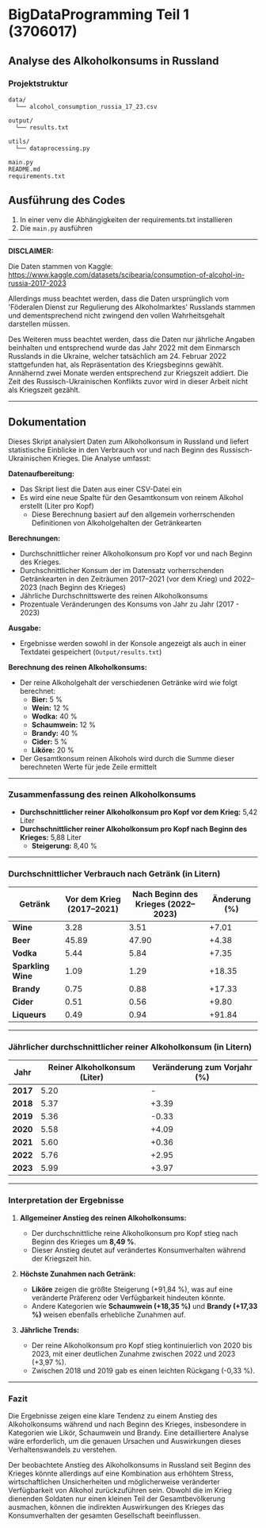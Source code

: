 # BigDataProgramming Teil 1 (3706017)
## Analyse des Alkoholkonsums in Russland
### Projektstruktur
```
data/
  └── alcohol_consumption_russia_17_23.csv

output/
  └── results.txt

utils/
  └── dataprocessing.py

main.py
README.md
requirements.txt
```

## Ausführung des Codes
1) In einer venv die Abhängigkeiten der requirements.txt installieren
2) Die `main.py` ausführen

---
**DISCLAIMER:**

Die Daten stammen von Kaggle: https://www.kaggle.com/datasets/scibearia/consumption-of-alcohol-in-russia-2017-2023

Allerdings muss beachtet werden, dass die Daten ursprünglich vom 'Föderalen Dienst zur Regulierung des Alkoholmarktes'
Russlands stammen und dementsprechend nicht zwingend den vollen Wahrheitsgehalt darstellen müssen.

Des Weiteren muss beachtet werden, dass die Daten nur jährliche Angaben beinhalten und entsprechend wurde das Jahr 2022 mit
dem Einmarsch Russlands in die Ukraine, welcher tatsächlich am 24. Februar 2022 stattgefunden hat, als Repräsentation des Kriegsbeginns gewählt.
Annähernd zwei Monate werden entsprechend zur Kriegszeit addiert. Die Zeit des Russisch-Ukrainischen Konflikts zuvor wird in dieser Arbeit nicht als Kriegszeit gezählt.

---

## Dokumentation

Dieses Skript analysiert Daten zum Alkoholkonsum in Russland und liefert statistische Einblicke in den Verbrauch vor und
nach Beginn des Russisch-Ukrainischen Krieges. Die Analyse umfasst:

**Datenaufbereitung:**
- Das Skript liest die Daten aus einer CSV-Datei ein
- Es wird eine neue Spalte für den Gesamtkonsum von reinem Alkohol erstellt (Liter pro Kopf)
  - Diese Berechnung basiert auf den allgemein vorherrschenden Definitionen von Alkoholgehalten der Getränkearten

**Berechnungen:**
- Durchschnittlicher reiner Alkoholkonsum pro Kopf vor und nach Beginn des Krieges.
- Durchschnittlicher Konsum der im Datensatz vorherrschenden Getränkearten in den Zeiträumen 2017–2021 (vor dem Krieg) und 2022–2023
(nach Beginn des Krieges)
- Jährliche Durchschnittswerte des reinen Alkoholkonsums
- Prozentuale Veränderungen des Konsums von Jahr zu Jahr (2017 - 2023)

**Ausgabe:**
- Ergebnisse werden sowohl in der Konsole angezeigt als auch in einer Textdatei gespeichert (`Output/results.txt`)

**Berechnung des reinen Alkoholkonsums:**
- Der reine Alkoholgehalt der verschiedenen Getränke wird wie folgt berechnet:
  - **Bier:** 5 %
  - **Wein:** 12 %
  - **Wodka:** 40 %
  - **Schaumwein:** 12 %
  - **Brandy:** 40 %
  - **Cider:** 5 %
  - **Liköre:** 20 %
- Der Gesamtkonsum reinen Alkohols wird durch die Summe dieser berechneten Werte für jede Zeile ermittelt

---

### Zusammenfassung des reinen Alkoholkonsums

- **Durchschnittlicher reiner Alkoholkonsum pro Kopf vor dem Krieg:** 5,42 Liter
- **Durchschnittlicher reiner Alkoholkonsum pro Kopf nach Beginn des Krieges:** 5,88 Liter
  - **Steigerung:** 8,40 %

---

### Durchschnittlicher Verbrauch nach Getränk (in Litern)

| Getränk            | Vor dem Krieg (2017–2021) | Nach Beginn des Krieges (2022–2023) | Änderung (%) |
|--------------------|---------------------------|-------------------------------------|--------------|
| **Wine**           | 3.28                      | 3.51                                | +7.01        |
| **Beer**           | 45.89                     | 47.90                               | +4.38        |
| **Vodka**          | 5.44                      | 5.84                                | +7.35        |
| **Sparkling Wine** | 1.09                      | 1.29                                | +18.35       |
| **Brandy**         | 0.75                      | 0.88                                | +17.33       |
| **Сider**          | 0.51                      | 0.56                                | +9.80        |
| **Liqueurs**       | 0.49                      | 0.94                                | +91.84       |

---

### Jährlicher durchschnittlicher reiner Alkoholkonsum (in Litern)

| Jahr     | Reiner Alkoholkonsum (Liter) | Veränderung zum Vorjahr (%) |
|----------|------------------------------|-----------------------------|
| **2017** | 5.20                         | -                           |
| **2018** | 5.37                         | +3.39                       |
| **2019** | 5.36                         | -0.33                       |
| **2020** | 5.58                         | +4.09                       |
| **2021** | 5.60                         | +0.36                       |
| **2022** | 5.76                         | +2.95                       |
| **2023** | 5.99                         | +3.97                       |

---

### Interpretation der Ergebnisse

1. **Allgemeiner Anstieg des reinen Alkoholkonsums:**
   - Der durchschnittliche reine Alkoholkonsum pro Kopf stieg nach Beginn des Krieges um **8,49 %**.
   - Dieser Anstieg deutet auf verändertes Konsumverhalten während der Kriegszeit hin.

2. **Höchste Zunahmen nach Getränk:**
   - **Liköre** zeigen die größte Steigerung (+91,84 %), was auf eine veränderte Präferenz oder Verfügbarkeit hindeuten könnte.
   - Andere Kategorien wie **Schaumwein (+18,35 %)** und **Brandy (+17,33 %)** weisen ebenfalls erhebliche Zunahmen auf.

3. **Jährliche Trends:**
   - Der reine Alkoholkonsum pro Kopf stieg kontinuierlich von 2020 bis 2023, mit einer deutlichen Zunahme zwischen 2022 und 2023 (+3,97 %).
   - Zwischen 2018 und 2019 gab es einen leichten Rückgang (-0,33 %).

---

### Fazit

Die Ergebnisse zeigen eine klare Tendenz zu einem Anstieg des Alkoholkonsums während und nach Beginn des Krieges,
insbesondere in Kategorien wie Likör, Schaumwein und Brandy. Eine detailliertere Analyse wäre erforderlich,
um die genauen Ursachen und Auswirkungen dieses Verhaltenswandels zu verstehen.

Der beobachtete Anstieg des Alkoholkonsums in Russland seit Beginn des Krieges könnte allerdings auf eine Kombination aus
erhöhtem Stress, wirtschaftlichen Unsicherheiten und möglicherweise veränderter Verfügbarkeit von Alkohol zurückzuführen
sein. Obwohl die im Krieg dienenden Soldaten nur einen kleinen Teil der Gesamtbevölkerung ausmachen, können die
indirekten Auswirkungen des Krieges das Konsumverhalten der gesamten Gesellschaft beeinflussen.
